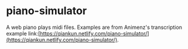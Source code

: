 # piano-simulator

A web piano plays midi files.
Examples are from Animenz's transcription
example link:[https://qiankun.netlify.com/piano-simulator/](https://qiankun.netlify.com/piano-simulator/).

